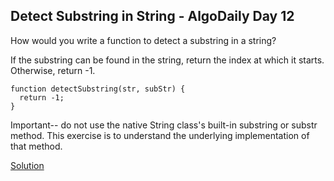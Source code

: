 ## Detect Substring in String - AlgoDaily Day 12

How would you write a function to detect a substring in a string?

If the substring can be found in the string, return the index at which it starts. Otherwise, return -1.

```
function detectSubstring(str, subStr) {
  return -1;
}
```

Important-- do not use the native String class's built-in substring or substr method. This exercise is to understand the underlying implementation of that method.

[Solution](./index.js)
